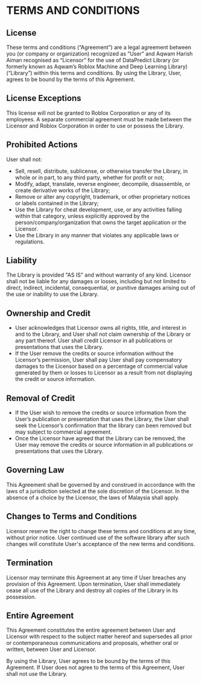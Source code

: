 # TERMS AND CONDITIONS

## License
These terms and conditions (“Agreement”) are a legal agreement between you (or company or organization) recognized as “User” and Aqwam Harish Aiman recognised as “Licensor” for the use of DataPredict Library (or formerly known as Aqwam’s Roblox Machine and Deep Learning Library) (“Library”) within this terms and conditions. By using the Library, User,  agrees to be bound by the terms of this Agreement.

## License Exceptions

This license will not be granted to Roblox Corporation or any of its employees. A separate commercial agreement must be made between the Licensor and Roblox Corporation in order to use or possess the Library.

## Prohibited Actions
User shall not:
* Sell, resell, distribute, sublicense, or otherwise transfer the Library, in whole or in part, to any third party, whether for profit or not;
* Modify, adapt, translate, reverse engineer, decompile, disassemble, or create derivative works of the Library;
* Remove or alter any copyright, trademark, or other proprietary notices or labels contained in the Library;
* Use the Library for cheat development, use, or any activities falling within that category, unless explicitly approved by the person/company/organization that owns the target application or the Licensor.
* Use the Library in any manner that violates any applicable laws or regulations.

## Liability
The Library is provided "AS IS" and without warranty of any kind. Licensor shall not be liable for any damages or losses, including but not limited to direct, indirect, incidental, consequential, or punitive damages arising out of the use or inability to use the Library.

## Ownership and Credit
* User acknowledges that Licensor owns all rights, title, and interest in and to the Library, and User shall not claim ownership of the Library or any part thereof. User shall credit Licensor in all publications or presentations that uses the Library.
* If the User remove the credits or source information without the Licensor’s permission, User shall pay User shall pay compensatory damages to the Licensor based on a percentage of commercial value generated by them or losses to Licensor as a result from not displaying the credit or source information.

## Removal of Credit
* If the User wish to remove the credits or source information from the User’s publication or presentation that uses the Library, the User shall seek the Licensor’s confirmation that the library can been removed but may subject to commercial agreement.
* Once the Licensor have agreed that the Library can be removed, the User may remove the credits or source information in all publications or presentations that uses the Library.

## Governing Law
This Agreement shall be governed by and construed in accordance with the laws of a jurisdiction selected at the sole discretion of the Licensor. In the absence of a choice by the Licensor, the laws of Malaysia shall apply.

## Changes to Terms and Conditions
Licensor reserve the right to change these terms and conditions at any time, without prior notice. User continued use of the software library after such changes will constitute User's acceptance of the new terms and conditions.

## Termination
Licensor may terminate this Agreement at any time if User breaches any provision of this Agreement. Upon termination, User shall immediately cease all use of the Library and destroy all copies of the Library in its possession.

## Entire Agreement
This Agreement constitutes the entire agreement between User and Licensor with respect to the subject matter hereof and supersedes all prior or contemporaneous communications and proposals, whether oral or written, between User and Licensor.

By using the Library, User agrees to be bound by the terms of this Agreement. If User does not agree to the terms of this Agreement, User shall not use the Library.

